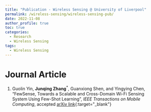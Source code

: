 ```yaml
---
title: "Publication - Wireless Sensing @ University of Liverpool"
permalink: /wireless-sensing/wireless-sensing-pub/
date: 2022-11-08
author_profile: true
toc: true
categories:
  - Research
  - Wireless Sensing
tags:
  - Wireless Sensing
---
```


# Journal Article
1. Guolin Yin, **Junqing Zhang**<sup>*</sup>, Guanxiong Shen, and Yingying Chen, “FewSense, Towards a Scalable and Cross-Domain Wi-Fi Sensing System Using Few-Shot Learning”, _IEEE Transactions on Mobile Computing_, accepted [arXiv link](https://arxiv.org/abs/2203.02014){:target="_blank"}